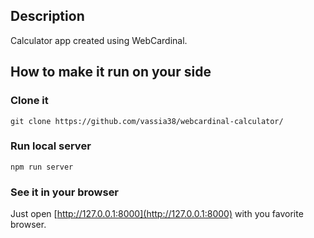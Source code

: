 ## Description

Calculator app created using WebCardinal.

## How to make it run on your side

### Clone it

```
git clone https://github.com/vassia38/webcardinal-calculator/
```

### Run local server

```
npm run server
```

### See it in your browser

Just open [http://127.0.0.1:8000](http://127.0.0.1:8000) with you favorite browser.
